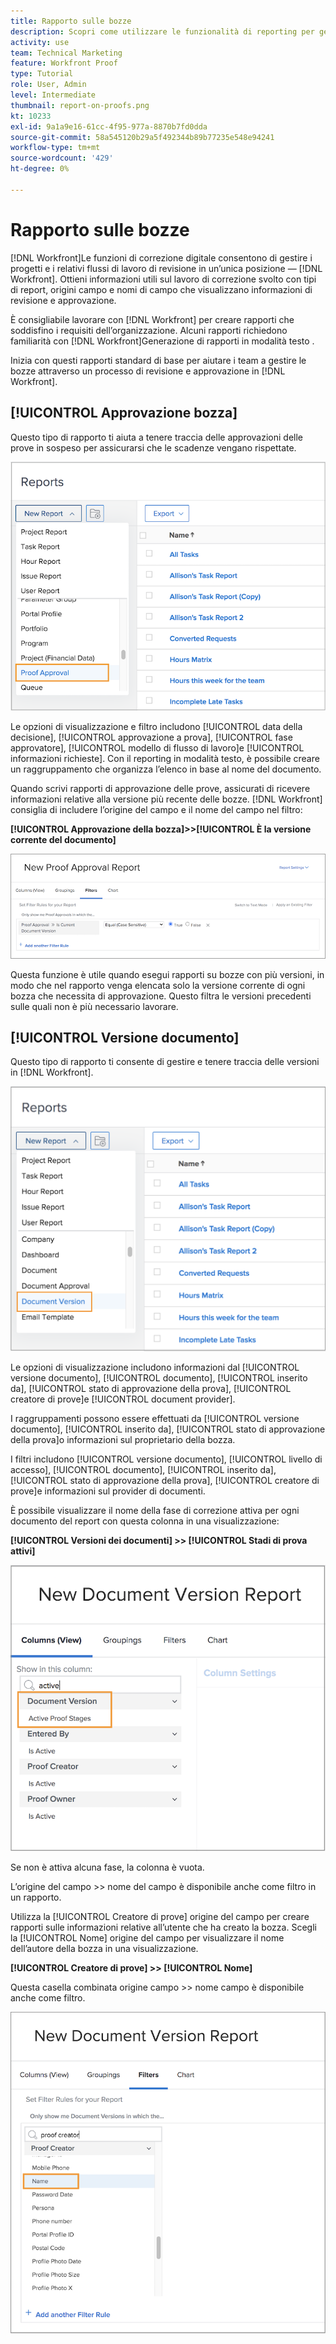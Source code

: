 ```yaml
---
title: Rapporto sulle bozze
description: Scopri come utilizzare le funzionalità di reporting per gestire l’avanzamento delle prove.
activity: use
team: Technical Marketing
feature: Workfront Proof
type: Tutorial
role: User, Admin
level: Intermediate
thumbnail: report-on-proofs.png
kt: 10233
exl-id: 9a1a9e16-61cc-4f95-977a-8870b7fd0dda
source-git-commit: 58a545120b29a5f492344b89b77235e548e94241
workflow-type: tm+mt
source-wordcount: '429'
ht-degree: 0%

---
```


# Rapporto sulle bozze

[!DNL Workfront]Le funzioni di correzione digitale consentono di gestire i progetti e i relativi flussi di lavoro di revisione in un’unica posizione — [!DNL Workfront]. Ottieni informazioni utili sul lavoro di correzione svolto con tipi di report, origini campo e nomi di campo che visualizzano informazioni di revisione e approvazione.

È consigliabile lavorare con [!DNL Workfront] per creare rapporti che soddisfino i requisiti dell’organizzazione. Alcuni rapporti richiedono familiarità con [!DNL Workfront]Generazione di rapporti in modalità testo .

Inizia con questi rapporti standard di base per aiutare i team a gestire le bozze attraverso un processo di revisione e approvazione in [!DNL Workfront].

## [!UICONTROL Approvazione bozza]

Questo tipo di rapporto ti aiuta a tenere traccia delle approvazioni delle prove in sospeso per assicurarsi che le scadenze vengano rispettate.

![Seleziona [!UICONTROL Approvazione della bozza] dal [!UICONTROL Nuovo rapporto] menu a discesa](assets/proof-system-setups-proof-approval-report.png)

Le opzioni di visualizzazione e filtro includono [!UICONTROL data della decisione], [!UICONTROL approvazione a prova], [!UICONTROL fase approvatore], [!UICONTROL modello di flusso di lavoro]e [!UICONTROL informazioni richieste]. Con il reporting in modalità testo, è possibile creare un raggruppamento che organizza l’elenco in base al nome del documento.

Quando scrivi rapporti di approvazione delle prove, assicurati di ricevere informazioni relative alla versione più recente delle bozze. [!DNL Workfront] consiglia di includere l’origine del campo e il nome del campo nel filtro:

**[!UICONTROL Approvazione della bozza]>>[!UICONTROL È la versione corrente del documento]**

![Scheda Filtri nel generatore di report](assets/proof-system-setups-proof-approval-report-is-current-version.png)

Questa funzione è utile quando esegui rapporti su bozze con più versioni, in modo che nel rapporto venga elencata solo la versione corrente di ogni bozza che necessita di approvazione. Questo filtra le versioni precedenti sulle quali non è più necessario lavorare.

## [!UICONTROL Versione documento]

Questo tipo di rapporto ti consente di gestire e tenere traccia delle versioni in [!DNL Workfront].

![Seleziona [!UICONTROL Versione documento] dal [!UICONTROL Nuovo rapporto] menu a discesa](assets/proof-system-setups-document-version-report.png)

Le opzioni di visualizzazione includono informazioni dal [!UICONTROL versione documento], [!UICONTROL documento], [!UICONTROL inserito da], [!UICONTROL stato di approvazione della prova], [!UICONTROL creatore di prove]e [!UICONTROL document provider].

I raggruppamenti possono essere effettuati da [!UICONTROL versione documento], [!UICONTROL inserito da], [!UICONTROL stato di approvazione della prova]o informazioni sul proprietario della bozza.

I filtri includono [!UICONTROL versione documento], [!UICONTROL livello di accesso], [!UICONTROL documento], [!UICONTROL inserito da], [!UICONTROL stato di approvazione della prova], [!UICONTROL creatore di prove]e informazioni sul provider di documenti.

È possibile visualizzare il nome della fase di correzione attiva per ogni documento del report con questa colonna in una visualizzazione:

**[!UICONTROL Versioni dei documenti] >> [!UICONTROL Stadi di prova attivi]**

![Scheda Filtri nel generatore di report](assets/proof-system-setups-active-proof-stages.png)

Se non è attiva alcuna fase, la colonna è vuota.

L’origine del campo >> nome del campo è disponibile anche come filtro in un rapporto.

Utilizza la [!UICONTROL Creatore di prove] origine del campo per creare rapporti sulle informazioni relative all’utente che ha creato la bozza. Scegli la [!UICONTROL Nome] origine del campo per visualizzare il nome dell’autore della bozza in una visualizzazione.

**[!UICONTROL Creatore di prove] >> [!UICONTROL Nome]**

Questa casella combinata origine campo >> nome campo è disponibile anche come filtro.

![Scheda Filtri nel generatore di report](assets/proof-system-setups-proof-creator-name.png)

<!--
Learn More Icon
Learn how to create reports in [!DNL Workfront] with the Report Creation class.
Access to proofing functionality
-->
